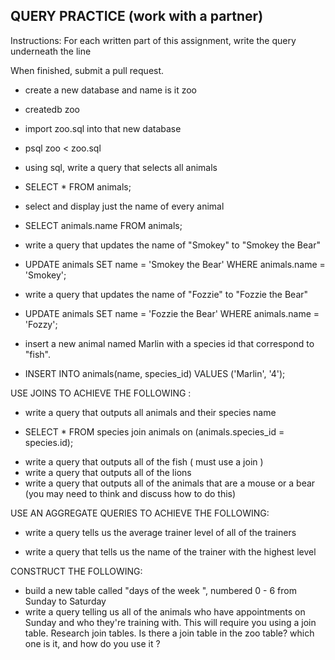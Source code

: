 ## QUERY PRACTICE (work with a partner)

Instructions:
For each written part of this assignment, write the query underneath the line

When finished, submit a pull request.

* create a new database and name is it zoo
- createdb zoo
* import zoo.sql into that new database
- psql zoo < zoo.sql
* using sql, write a query that selects all animals
- SELECT * FROM animals;
* select and display just the name of every animal
- SELECT animals.name FROM animals;   
* write a query that updates the name of "Smokey" to "Smokey the Bear"
- UPDATE animals SET name = 'Smokey the Bear' WHERE animals.name = 'Smokey';
* write a query that updates the name of "Fozzie" to "Fozzie the Bear"
- UPDATE animals SET name = 'Fozzie the Bear' WHERE animals.name = 'Fozzy';
* insert a new animal named Marlin with a species id that correspond to "fish".
- INSERT INTO animals(name, species_id) VALUES ('Marlin', '4');

USE JOINS TO ACHIEVE THE FOLLOWING :

* write a query that outputs all animals and their species name
- SELECT * FROM species join animals on (animals.species_id = species.id);
* write a query that outputs all of the fish ( must use a join )
* write a query that outputs all of the lions
* write a query that outputs all of the animals that are a mouse or a bear (you may need to think and discuss how to do this)

USE AN AGGREGATE QUERIES TO ACHIEVE THE FOLLOWING:

* write a query tells us the average trainer level of all of the trainers

* write a query that tells us the name of the trainer with the highest level

CONSTRUCT THE FOLLOWING:

* build a new table called "days of the week ", numbered 0 - 6 from Sunday to Saturday
* write a query telling us all of the animals who have appointments on Sunday and who they're training with. This will require you using a join table.  Research join tables.  Is there a join table in the zoo table? which one is it, and how do you use it ?
